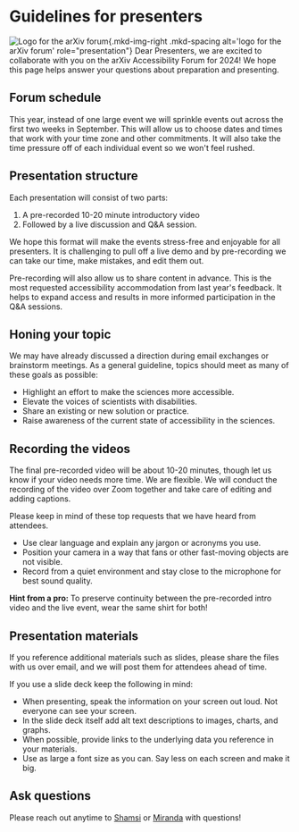# Guidelines for presenters

![Logo for the arXiv forum](../../assets/arxiv-forum-logo-full-2024.svg){.mkd-img-right .mkd-spacing alt='logo for the arXiv forum' role="presentation"}
Dear Presenters, we are excited to collaborate with you on the arXiv Accessibility Forum for 2024! We hope this page helps answer your questions about preparation and presenting.

## Forum schedule
This year, instead of one large event we will sprinkle events out across the first two weeks in September. This will allow us to choose dates and times that work with your time zone and other commitments. It will also take the time pressure off of each individual event so we won't feel rushed.

## Presentation structure
Each presentation will consist of two parts:

1. A pre-recorded 10-20 minute introductory video
1. Followed by a live discussion and Q&A session.

We hope this format will make the events stress-free and enjoyable for all presenters. It is challenging to pull off a live demo and by pre-recording we can take our time, make mistakes, and edit them out.

Pre-recording will also allow us to share content in advance. This is the most requested accessibility accommodation from last year's feedback. It helps to expand access and results in more informed participation in the Q&A sessions.

## Honing your topic
We may have already discussed a direction during email exchanges or brainstorm meetings. As a general guideline, topics should meet as many of these goals as possible:

- Highlight an effort to make the sciences more accessible.
- Elevate the voices of scientists with disabilities.
- Share an existing or new solution or practice.
- Raise awareness of the current state of accessibility in the sciences.

## Recording the videos
The final pre-recorded video will be about 10-20 minutes, though let us know if your video needs more time. We are flexible. We will conduct the recording of the video over Zoom together and take care of editing and adding captions.

Please keep in mind of these top requests that we have heard from attendees.

- Use clear language and explain any jargon or acronyms you use.
- Position your camera in a way that fans or other fast-moving objects are not visible.
- Record from a quiet environment and stay close to the microphone for best sound quality. 

**Hint from a pro:** To preserve continuity between the pre-recorded intro video and the live event, wear the same shirt for both!

## Presentation materials
If you reference additional materials such as slides, please share the files with us over email, and we will post them for attendees ahead of time.

If you use a slide deck keep the following in mind:

- When presenting, speak the information on your screen out loud. Not everyone can see your screen.
- In the slide deck itself add alt text descriptions to images, charts, and graphs.
- When possible, provide links to the underlying data you reference in your materials.
- Use as large a font size as you can. Say less on each screen and make it big.

## Ask questions
Please reach out anytime to [Shamsi](mailto:shamsi@arxiv.org) or [Miranda](mailto:miranda@arxiv.org) with questions!
